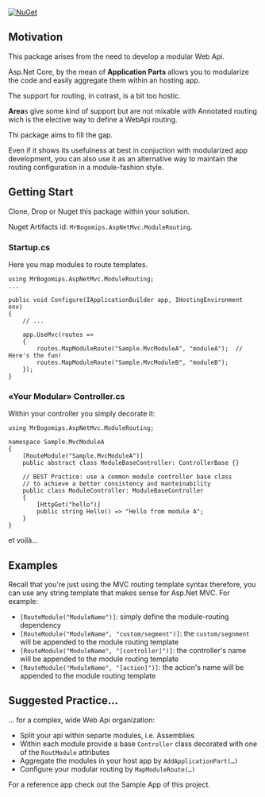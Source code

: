 [![NuGet](https://img.shields.io/nuget/v/Nuget.Core.svg)](https://www.nuget.org/packages/MrBogomips.AspNetMvc.ModuleRouting/)

##  Motivation
This package arises from the need to develop a modular Web Api.

Asp.Net Core, by the mean of **Application Parts** allows you to modularize the code
and easily aggregate them within an hosting app.

The support for routing, in cotrast, is a bit too hostic.

**Area**s give some kind of support but are not mixable with Annotated routing
wich is the elective way to define a WebApi routing.

Thi package aims to fill the gap.

Even if it shows its usefulness at best in conjuction with modularized
app development, you can also use it as an alternative way to maintain the
routing configuration in a module-fashion style.

## Getting Start
Clone, Drop or Nuget this package within your solution.

Nuget Artifacts id: `MrBogomips.AspNetMvc.ModuleRouting`.

### Startup.cs
Here you map modules to route templates.
```
using MrBogomips.AspNetMvc.ModuleRouting;
...

public void Configure(IApplicationBuilder app, IHostingEnvironment env)
{
    // ...

    app.UseMvc(routes =>
    {
        routes.MapModuleRoute("Sample.MvcModuleA", "moduleA");  // Here's the fun!
        routes.MapModuleRoute("Sample.MvcModuleB", "moduleB");
    });
}

```
### «Your Modular» Controller.cs
Within your controller you simply decorate it:
```
using MrBogomips.AspNetMvc.ModuleRouting;

namespace Sample.MvcModuleA
{
    [RouteModule("Sample.MvcModuleA")]
    public abstract class ModuleBaseController: ControllerBase {}

    // BEST Practice: use a common module controller base class
    // to achieve a better consistency and manteinability
    public class ModuleController: ModuleBaseController
    {
        [HttpGet("hello")]
        public string Hello() => "Hello from module A";
    }
}
```

et voilà…

## Examples
Recall that you're just using the MVC routing template syntax therefore, you can use any string template that makes sense for Asp.Net MVC.
For example:
- `[RouteModule("ModuleName")]`: simply define the module-routing dependency
- `[RouteModule("ModuleName", "custom/segment")]`: the `custom/segnment` will be appended to the module routing template
- `[RouteModule("ModuleName", "[controller]")]`: the controller's name will be appended to the module routing template
- `[RouteModule("ModuleName", "[action]")]`: the action's name will be appended to the module routing template

## Suggested Practice...
... for a complex, wide Web Api organization:

- Split your api within separte modules, i.e. Assemblies
- Within each module provide a base `Controller` class decorated with one
  of the `RoutModule` attributes
- Aggregate the modules in your host app by `AddApplicationPart(…)`
- Configure your modular routing by `MapModuleRoute(…)`

For a reference app check out the Sample App of this project.

